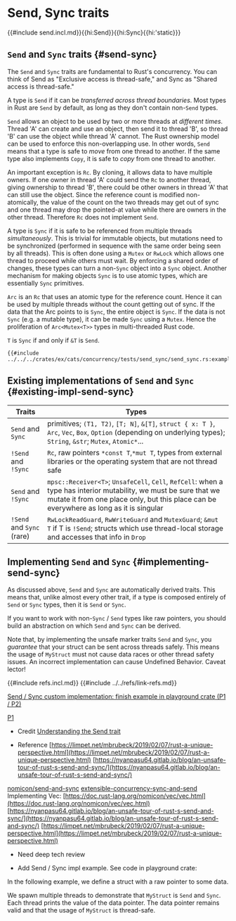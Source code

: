 # Send, Sync traits

{{#include send.incl.md}}{{hi:Send}}{{hi:Sync}{{hi:'static}}}

## `Send` and `Sync` traits {#send-sync}

The `Send` and `Sync` traits are fundamental to Rust's concurrency. You can think of Send as "Exclusive access is thread-safe," and Sync as "Shared access is thread-safe."

A type is `Send` if it can be _transferred across thread boundaries_. Most types in Rust are `Send` by default, as long as they don't contain non-`Send` types.

`Send` allows an object to be used by two or more threads at _different times_. Thread 'A' can create and use an object, then send it to thread 'B', so thread 'B' can use the object while thread 'A' cannot. The Rust ownership model can be used to enforce this non-overlapping use. In other words, `Send` means that a type is safe to _move_ from one thread to another. If the same type also implements `Copy`, it is safe to _copy_ from one thread to another.

An important exception is `Rc`. By cloning, it allows data to have multiple owners. If one owner in thread 'A' could send the `Rc` to another thread, giving ownership to thread 'B', there could be other owners in thread 'A' that can still use the object. Since the reference count is modified non-atomically, the value of the count on the two threads may get out of sync and one thread may drop the pointed-at value while there are owners in the other thread. Therefore `Rc` does not implement `Send`.

A type is `Sync` if it is safe to be referenced from multiple threads _simultaneously_. This is trivial for immutable objects, but mutations need to be synchronized (performed in sequence with the same order being seen by all threads). This is often done using a `Mutex` or `RwLock` which allows one thread to proceed while others must wait. By enforcing a shared order of changes, these types can turn a non-`Sync` object into a `Sync` object. Another mechanism for making objects `Sync` is to use atomic types, which are essentially `Sync` primitives.

`Arc` is an `Rc` that uses an atomic type for the reference count. Hence it can be used by multiple threads without the count getting out of sync. If the data that the Arc points to is `Sync`, the entire object is `Sync`. If the data is not `Sync` (e.g. a mutable type), it can be made `Sync` using a `Mutex`. Hence the proliferation of `Arc<Mutex<T>>` types in multi-threaded Rust code.

`T` is `Sync` if and only if `&T` is `Send`.

```rust,editable
{{#include ../../../crates/ex/cats/concurrency/tests/send_sync/send_sync.rs:example}}
```

## Existing implementations of `Send` and `Sync` {#existing-impl-send-sync}

| Traits | Types |
|---|---|
| `Send` and `Sync` | primitives; `(T1, T2)`, `[T; N]`, `&[T]`, `struct { x: T }`, `Arc`,  `Vec`, `Box`, `Option` (depending on underlying types); `String`, `&str`; `Mutex`, `Atomic*`... |
| `!Send` and `!Sync` | `Rc`, raw pointers `*const T`,`*mut T`, types from external libraries or the operating system that are not thread safe |
| `Send` and `!Sync` | `mpsc::Receiver<T>`; `UnsafeCell`, `Cell`, `RefCell`: when a type has interior mutability, we must be sure that we mutate it from one place only, but this place can be everywhere as long as it is singular |
| `!Send` and `Sync` (rare) | `RwLockReadGuard`, `RwWriteGuard` and `MutexGuard`; `&mut T` if  T is `!Send`; structs which use thread-local storage and accesses that info in `Drop` |

## Implementing `Send` and `Sync` {#implementing-send-sync}

As discussed above, `Send` and `Sync` are automatically derived traits. This means that, unlike almost every other trait, if a type is composed entirely of `Send` or `Sync` types, then it is `Send` or `Sync`.

If you want to work with non-`Sync` / `Send` types like raw pointers, you should build an abstraction on which `Send` and `Sync` can be derived.

Note that, by implementing the unsafe marker traits `Send` and `Sync`, you _guarantee_ that your struct can be sent across threads safely. This means the usage of `MyStruct` must not cause data races or other thread safety issues. An incorrect implementation can cause Undefined Behavior. Caveat lector!

{{#include refs.incl.md}}
{{#include ../../refs/link-refs.md}}

<div class="hidden">

[Send / Sync custom implementation: finish example in playground crate (P1 / P2)](https://github.com/john-cd/rust_howto/issues/265)

[P1](https://github.com/john-cd/rust_howto/issues/909)

- Credit [Understanding the Send trait](https://stackoverflow.com/questions/59428096/understanding-the-send-trait)

- Reference [https://limpet.net/mbrubeck/2019/02/07/rust-a-unique-perspective.html](https://limpet.net/mbrubeck/2019/02/07/rust-a-unique-perspective.html)
[https://nyanpasu64.gitlab.io/blog/an-unsafe-tour-of-rust-s-send-and-sync/](https://nyanpasu64.gitlab.io/blog/an-unsafe-tour-of-rust-s-send-and-sync/)

[nomicon/send-and-sync](https://doc.rust-lang.org/nomicon/send-and-sync.html)
[extensible-concurrency-sync-and-send](https://doc.rust-lang.org/stable/book/ch16-04-extensible-concurrency-sync-and-send.html)
Implementing Vec: [https://doc.rust-lang.org/nomicon/vec/vec.html](https://doc.rust-lang.org/nomicon/vec/vec.html)
[https://nyanpasu64.gitlab.io/blog/an-unsafe-tour-of-rust-s-send-and-sync/](https://nyanpasu64.gitlab.io/blog/an-unsafe-tour-of-rust-s-send-and-sync/)
[https://limpet.net/mbrubeck/2019/02/07/rust-a-unique-perspective.html](https://limpet.net/mbrubeck/2019/02/07/rust-a-unique-perspective.html)

- Need deep tech review

- Add Send / Sync impl example. See code in playground crate:

In the following example, we define a struct with a raw pointer to some data.

We spawn multiple threads to demonstrate that `MyStruct` is `Send` and `Sync`. Each thread prints the value of the data pointer.
The data pointer remains valid and that the usage of `MyStruct` is thread-safe.

</div>
